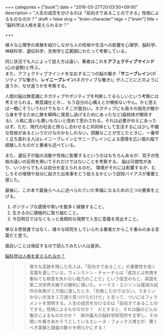 +++
categories = ["book"]
date = "2016-03-27T20:03:50+09:00"
description = "人生の成否を分けるのは「前向きであることのできる」性格によるものなのか？"
draft = false
slug = "brain-character"
tags = ["brain"]
title = "脳科学は人格を変えられるか？"

+++

様々な心理学の実験を紹介しながら人の性格や生活への影響を心理学、脳科学、神経科学、遺伝科学、生物学と広範囲にわたって考察している。

同じ状況でも人によって捉え方は違い、著者はこれを**アフェクティブマインド**(心の姿勢)と呼ぶ。  
また、アフェクティブマインドを左右する二つの脳の働き「**サニーブレイン**(ポジティブな働き)、**レイニーブレイン**(ネガティブな働き)」が人ごとにどのように違うか、なぜ違うかを考察する。

人間の脳は無意識にネガティブやポジティブを判断してるらしいという考察には考えせられる。無意識化とか、、もう自分の心構えとか関係ないやん。かと思えば一概にそういうわけでもなくそこが面白い。ネガティブにも我々の祖先が敵から身を守るために敵を瞬時に発見し逃げるためにあったなど(扁桃体が関係する)、人格に良いも悪いもないと改めて思わされる。それは必要がゆえにあったはず。ただ、現代の社会と照らし合わせると共同体として生活するには少し不備な性格があるというだけなのかもしれない。困難なことが生じたときに、一番早く立ち直れる人はレイニーブレインとサニーブレインによる感情を広い振れ幅で経験したものだと著者も述べている。

また、遺伝子が脳の活動や性格に影響するというのはもちろんあるが、双子の性格の違いの反例を用いてそれだけではないことを考察する。
脳は可塑性があり、いつからでも人は自分を変えられるのだ。
環境がそれには影響するが、むしろその環境や自分に起きた出来事をどう捉えるかという認知バイアスが重要と感じた。

最後に、この本で最後らへんに述べられていた幸福になるための三つの要素を上げる。
1. ポジティブな感情や笑いを数多く経験すること。
2. 生きるのに積極的に取り組むこと。
3. 今日明日ではなくもっと長期的な視野で人生に意義を見出すこと。

単なる啓発書ではなく、様々な研究をしていられる著者だからこそ重みのある言葉だと思う。

面白いことは保証するので読んでみたい人は是非。

[脳科学は人格を変えられるか？](http://www.amazon.co.jp/dp/B00N3QXE3I)

>>偉大な足跡を残した先人は、「前向きであること」の重要性を説く言葉を遺している。ウィンストン・チャーチルは「成功とは失敗を重ねても熱意を失わない能力のことだ」という信念のもと、英国を第二次世界大戦での勝利に導いた。トーマス・エジソンは電球の試作の失敗が１万個に達したとき、「失敗したのではない。うまくいかない方法を１万通り見つけただけだ」と言って、ついにはフィラメントを発明する。人生の成否を分けるのは「前向きであることのできる」性格によるものなのか？　だとすると、それは脳のどんな働きによるものなのか？　欧州最大の脳科学研究所を主宰し、その問いを解きあかそうとしているエレーヌ・フォックス博士が、驚くべき実験と調査の数々を明らかにする！
